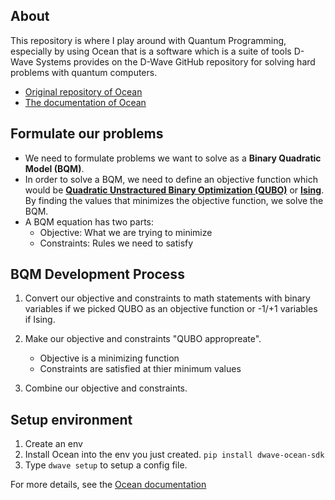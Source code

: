 ## About

This repository is where I play around with Quantum Programming, especially by using Ocean that is a software which is a suite of tools D-Wave Systems provides on the D-Wave GitHub repository for solving hard problems with quantum computers.

- [Original repository of Ocean](https://docs.ocean.dwavesys.com/en/stable/index.html)
- [The documentation of Ocean](https://docs.ocean.dwavesys.com/en/stable/index.html)

## Formulate our problems

- We need to formulate problems we want to solve as a <strong>Binary Quadratic Model (BQM)</strong>.
- In order to solve a BQM, we need to define an objective function which would be <strong>[Quadratic Unstractured Binary Optimization (QUBO)](https://docs.ocean.dwavesys.com/projects/dimod/en/stable/reference/bqm/binary_quadratic_model.html?highlight=QUBO)</strong> or <strong>[Ising](https://docs.ocean.dwavesys.com/projects/dimod/en/stable/reference/bqm/binary_quadratic_model.html?highlight=QUBO)</strong>.
  By finding the values that minimizes the objective function, we solve the BQM.
- A BQM equation has two parts:
  - Objective: What we are trying to minimize
  - Constraints: Rules we need to satisfy

## BQM Development Process

1. Convert our objective and constraints to math statements with binary variables if we picked QUBO as an objective function or -1/+1 variables if Ising.

2. Make our objective and constraints "QUBO appropreate".

   - Objective is a minimizing function
   - Constraints are satisfied at thier minimum values

3. Combine our objective and constraints.

## Setup environment

1. Create an env
2. Install Ocean into the env you just created.
   `pip install dwave-ocean-sdk`
3. Type `dwave setup` to setup a config file.

For more details, see the [Ocean documentation](https://docs.ocean.dwavesys.com/en/stable/overview/install.html)
